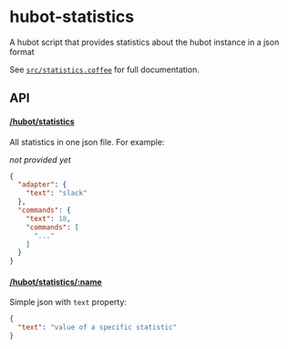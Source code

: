 # hubot-statistics

A hubot script that provides statistics about the hubot instance in a json format

See [`src/statistics.coffee`](src/statistics.coffee) for full documentation.

## API

#### [/hubot/statistics](src/statistics.coffee)

All statistics in one json file. For example:

*not provided yet*

```json
{
  "adapter": {
    "text": "slack"
  },
  "commands": {
    "text": 18,
    "commands": [
      "..."
    ]
  }
}
```

#### [/hubot/statistics/:name](src/statistics/)

Simple json with `text` property:

```json
{
  "text": "value of a specific statistic"
}
```

<!--

## Installation

In hubot project repo, run:

`npm install hubot-statistics --save`

Then add **hubot-statistics** to your `external-scripts.json`:

```json
[
  "hubot-statistics"
]
```

## Sample Interaction

```
user1>> hubot hello
hubot>> hello!
```

-->
